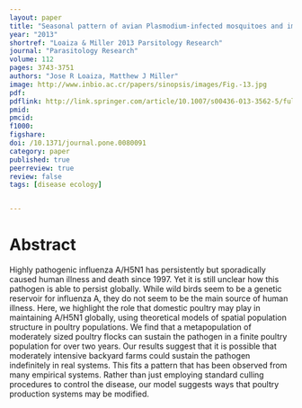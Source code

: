 ```yaml
---
layout: paper
title: "Seasonal pattern of avian Plasmodium-infected mosquitoes and implications for parasite transmission in central Panama"
year: "2013"
shortref: "Loaiza & Miller 2013 Parsitology Research"
journal: "Parasitology Research"
volume: 112
pages: 3743-3751
authors: "Jose R Loaiza, Matthew J Miller"
image: http://www.inbio.ac.cr/papers/sinopsis/images/Fig.-13.jpg
pdf: 
pdflink: http://link.springer.com/article/10.1007/s00436-013-3562-5/fulltext.html
pmid: 
pmcid: 
f1000: 
figshare: 
doi: /10.1371/journal.pone.0080091
category: paper
published: true
peerreview: true
review: false
tags: [disease ecology]


---
```


# Abstract
Highly pathogenic influenza A/H5N1 has persistently but sporadically caused human illness and death since 1997. Yet it is still unclear how this pathogen is able to persist globally. While wild birds seem to be a genetic reservoir for influenza A, they do not seem to be the main source of human illness. Here, we highlight the role that domestic poultry may play in maintaining A/H5N1 globally, using theoretical models of spatial population structure in poultry populations. We find that a metapopulation of moderately sized poultry flocks can sustain the pathogen in a finite poultry population for over two years. Our results suggest that it is possible that moderately intensive backyard farms could sustain the pathogen indefinitely in real systems. This fits a pattern that has been observed from many empirical systems. Rather than just employing standard culling procedures to control the disease, our model suggests ways that poultry production systems may be modified.